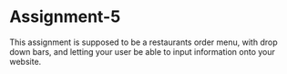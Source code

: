 # Assignment-5
This assignment is supposed to be a restaurants order menu, with drop down bars, and letting your user be able to input information onto your website.
